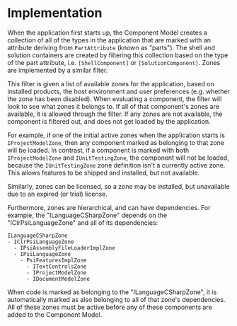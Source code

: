 # Implementation

When the application first starts up, the Component Model creates a collection of all of the types in the application that are marked with an attribute deriving from `PartAttribute` (known as "parts"). The shell and solution containers are created by filtering this collection based on the type of the part attribute, i.e. `[ShellComponent]` or `[SolutionComponent]`. Zones are implemented by a similar filter.

This filter is given a list of available zones for the application, based on installed products, the host environment and user preferences (e.g. whether the zone has been disabled). When evaluating a component, the filter will look to see what zones it belongs to. If all of that component's zones are available, it is allowed through the filter. If any zones are not available, the component is filtered out, and does not get loaded by the application.

For example, if one of the initial active zones when the application starts is `IProjectModelZone`, then any component marked as belonging to that zone will be loaded. In contrast, if a component is marked with both `IProjectModelZone` and `IUnitTestingZone`, the component will not be loaded, because the `IUnitTestingZone` zone definition isn't a currently active zone. This allows features to be shipped and installed, but not available.

Similarly, zones can be licensed, so a zone may be installed, but unavailable due to an expired (or trial) license.

Furthermore, zones are hierarchical, and can have dependencies. For example, the "ILanguageCSharpZone" depends on the "IClrPsiLanguageZone" and all of its dependencies:

```
ILanguageCSharpZone
- IClrPsiLanguageZone
  - IPsiAssemblyFileLoaderImplZone
  - IPsiLanguageZone
    - PsiFeaturesImplZone
      - ITextControlsZone
      - IProjectModelZone
      - IDocumentModelZone
```

When code is marked as belonging to the "ILanguageCSharpZone", it is automatically marked as also belonging to all of that zone's dependencies. All of these zones must be active before any of these components are added to the Component Model.

